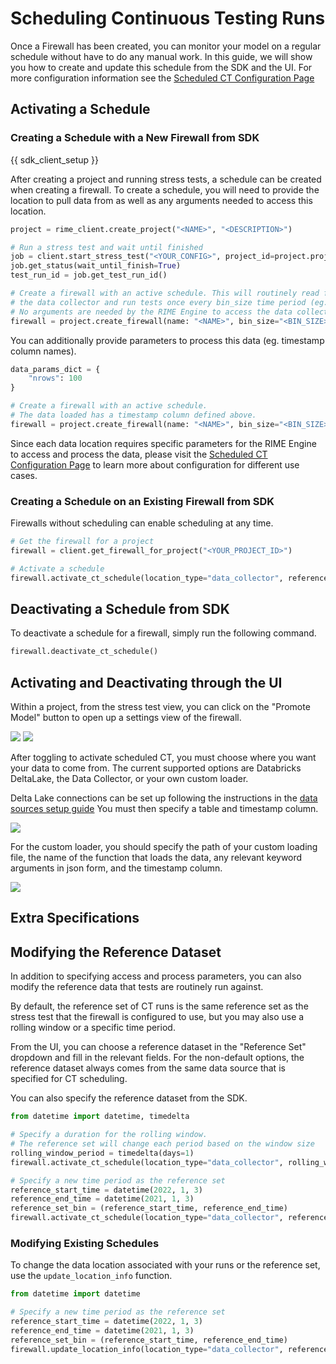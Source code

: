 # Scheduling Continuous Testing Runs

Once a Firewall has been created, you can monitor your model on a regular schedule without have to do any manual work. In this guide, we will
show you how to create and update this schedule from the SDK and the UI. For more configuration information see the [Scheduled CT Configuration Page](/for_data_scientists/reference/tabular/scheduled_ct_configuration.md)

## Activating a Schedule

### Creating a Schedule with a New Firewall from SDK

{{ sdk_client_setup }}

After creating a project and running stress tests, a schedule can be created
when creating a firewall. To create a schedule, you will need to provide the location to pull data from as well as any arguments needed to access this location.
```python
project = rime_client.create_project("<NAME>", "<DESCRIPTION>")

# Run a stress test and wait until finished
job = client.start_stress_test("<YOUR_CONFIG>", project_id=project.project_id)
job.get_status(wait_until_finish=True)
test_run_id = job.get_test_run_id()

# Create a firewall with an active schedule. This will routinely read from
# the data collector and run tests once every bin_size time period (eg. once a day, week, etc...).
# No arguments are needed by the RIME Engine to access the data collector, since the service is internal
firewall = project.create_firewall(name: "<NAME>", bin_size="<BIN_SIZE>", test_run_id=test_run_id, run_ct_schedule=True, location_type="data_collector")
```


You can additionally provide parameters to process this data (eg. timestamp column names).
```python
data_params_dict = {
    "nrows": 100
}

# Create a firewall with an active schedule.
# The data loaded has a timestamp column defined above.
firewall = project.create_firewall(name: "<NAME>", bin_size="<BIN_SIZE>", test_run_id=test_run_id, run_ct_schedule=True, location_type="data_collector", data_params=data_params_dict)
```

Since each data location requires specific parameters for the RIME Engine to access and process the data, please visit the [Scheduled CT Configuration Page](/for_data_scientists/reference/tabular/scheduled_ct_configuration.md) to
learn more about configuration for different use cases.

### Creating a Schedule on an Existing Firewall from SDK
Firewalls without scheduling can enable scheduling at any time.
```python
# Get the firewall for a project
firewall = client.get_firewall_for_project("<YOUR_PROJECT_ID>")

# Activate a schedule
firewall.activate_ct_schedule(location_type="data_collector", reference_set_window=reference_set_bin, data_params=data_params_dict)
```

## Deactivating a Schedule from SDK

To deactivate a schedule for a firewall, simply run the following command.
```python
firewall.deactivate_ct_schedule()
```

## Activating and Deactivating through the UI

Within a project, from the stress test view, you can click on the "Promote Model" button to open up a settings view of the firewall.

<img src="../../../_static/promote_model.png">

<img src="../../../_static/fw_settings_view.png">

After toggling to activate scheduled CT, you must choose where you want your data to come from.
The current supported options are Databricks DeltaLake, the Data Collector, or your own custom loader.

Delta Lake connections can be set up following the instructions in the [data sources setup guide](../../../for_admins/data-sources.md)
You must then specify a table and timestamp column.

<img src="../../../_static/fw_deltalake.png">

For the custom loader, you should specify the path of your custom loading file, the name of the function that loads the data, any relevant keyword arguments in json form, and the timestamp column.

<img src="../../../_static/fw_custom_loader.png">

## Extra Specifications

## Modifying the Reference Dataset
In addition to specifying access and process parameters, you can also modify the reference data that
tests are routinely run against.

By default, the reference set of CT runs is the same reference set as the stress test that the firewall is configured to use, but you may also use a rolling window or a specific time period.

From the UI, you can choose a reference dataset in the "Reference Set" dropdown and fill in the relevant fields.
For the non-default options, the reference dataset always comes from the same data source that is specified for CT scheduling.

You can also specify the reference dataset from the SDK.
```python
from datetime import datetime, timedelta

# Specify a duration for the rolling window.
# The reference set will change each period based on the window size
rolling_window_period = timedelta(days=1)
firewall.activate_ct_schedule(location_type="data_collector", rolling_window_duration=rolling_window_period)

# Specify a new time period as the reference set
reference_start_time = datetime(2022, 1, 3)
reference_end_time = datetime(2021, 1, 3)
reference_set_bin = (reference_start_time, reference_end_time)
firewall.activate_ct_schedule(location_type="data_collector", reference_set_window=reference_set_bin)
```

### Modifying Existing Schedules
To change the data location associated with your runs or the reference set, use the `update_location_info`
function.

```python
from datetime import datetime

# Specify a new time period as the reference set
reference_start_time = datetime(2022, 1, 3)
reference_end_time = datetime(2021, 1, 3)
reference_set_bin = (reference_start_time, reference_end_time)
firewall.update_location_info(location_type="data_collector", reference_set_time_bin=reference_set_bin)
```
